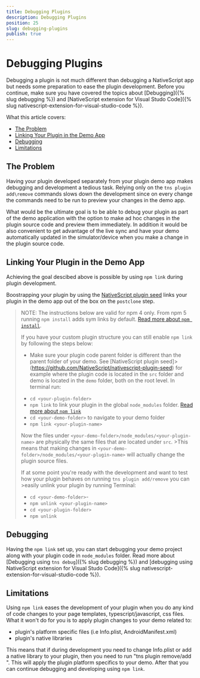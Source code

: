 ```yaml
---
title: Debugging Plugins
description: Debugging Plugins
position: 25
slug: debugging-plugins
publish: true
---
```


# Debugging Plugins

Debugging a plugin is not much different than debugging a NativeScript app but needs some preparation to ease the plugin development. Before you continue, make sure you have covered the topics about [Debugging]({% slug debugging %}) and [NativeScript extension for Visual Studo Code]({% slug nativescript-extension-for-visual-studio-code %}). 

What this article covers:

* [The Problem](#Theproblem)
* [Linking Your Plugin in the Demo App](#Linkingyourplugininthedemoapp)
* [Debugging](#Debugging)
* [Limitations](#Limitations)

##  <a name='Theproblem'></a>The Problem

Having your plugin developed separately from your plugin demo app makes debugging and development a tedious task. Relying only on the `tns plugin add\remove` commands slows down the development since on every change the commands need to be run to preview your changes in the demo app.

What would be the ultimate goal is to be able to debug your plugin as part of the demo application with the option to make ad hoc changes in the plugin source code and preview them immediately. In addition it would be also convenient to get advantage of the live sync and have your demo automatically updated in the simulator/device when you make a change in the plugin source code.

##  <a name='Linkingyourplugininthedemoapp'></a>Linking Your Plugin in the Demo App

Achieving the goal descibed above is possible by using `npm link` during plugin development. 

Boostrapping your plugin by using the [NativeScript plugin seed](https://github.com/NativeScript/nativescript-plugin-seed) links your plugin in the demo app out of the box on the `postclone` step. 

>NOTE: The instructions below are valid for npm 4 only. From npm 5 running `npm install` adds sym links by default. [Read more about `npm install`](https://docs.npmjs.com/cli/install).
>
>If you have your custom plugin structure you can still enable `npm link` by following the steps below:
>- Make sure your plugin code parent folder is different than the parent folder of your demo. See  [NativeScript plugin seed]>(https://github.com/NativeScript/nativescript-plugin-seed) for example where the plugin code is located in the `src` folder and demo is located in the `demo` folder, both on the root level. In terminal run:
>* `cd <your-plugin-folder>`
>* `npm link` to link your plugin in the global `node_modules` folder. [Read more about `npm link`](https://docs.npmjs.com/cli/link)
>* `cd <your-demo-folder>` to navigate to your demo folder
>* `npm link <your-plugin-name>`
>
>Now the files under `<your-demo-folder>/node_modules/<your-plugin-name>` are physically the same files that are located under `src`. >This means that making changes in `<your-demo-folder>/node_modules/<your-plugin-name>` will actually change the plugin source files. 
>
>If at some point you're ready with the development and want to test how your plugin behaves on running `tns plugin add/remove` you can >easily unlink your plugin by running Terminal:
>* `cd <your-demo-folder>`-
>* `npm unlink <your-plugin-name>`
>* `cd <your-plugin-folder>`
>* `npm unlink`

##  <a name='Debugging'></a>Debugging

Having the `npm link` set up, you can start debugging your demo project along with your plugin code in `node_modules` folder. Read more about [Debugging using `tns debug`]({% slug debugging %}) and [debugging using NativeScript extension for Visual Studo Code]({% slug nativescript-extension-for-visual-studio-code %}).

##  <a name='Limitations'></a>Limitations

Using `npm link` eases the development of your plugin when you do any kind of code changes to your page templates, typescript/javascript, css files. What it won't do for you is to apply plugin changes to your demo related to:

* plugin's platform specific files (i.e Info.plist, AndroidManifest.xml)
* plugin's native libraries

This means that if during development you need to change Info.plist or add a native library to your plugin, then you need to run "tns plugin remove/add <your-plugin-name>". This will apply the plugin platform specifics to your demo. After that you can continue debugging and developing using `npm link`.
